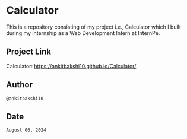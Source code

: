 # Calculator
This is a repository consisting of my project i.e., Calculator which I built during my internship as a Web Development Intern at InternPe.

## Project Link
Calculator: https://ankitbakshi10.github.io/Calculator/

## Author
    @ankitbakshi10

## Date
    August 06, 2024

